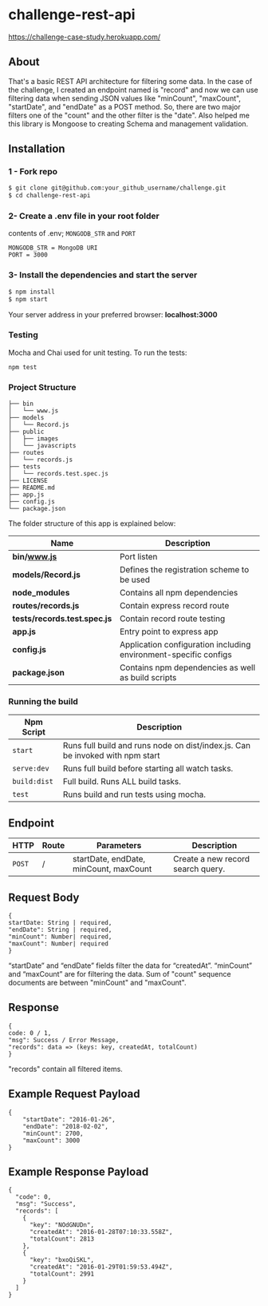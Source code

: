 # challenge-rest-api

https://challenge-case-study.herokuapp.com/

## About

That's a basic REST API architecture for filtering some data. In the case of the challenge, I created an endpoint named is "record" and now we can use filtering data when sending JSON values like "minCount", "maxCount", "startDate", and "endDate" as a POST method. So, there are two major filters one of the "count" and the other filter is the "date". Also helped me this library is Mongoose to creating Schema and management validation.

## Installation

### 1 - Fork repo

```sh
$ git clone git@github.com:your_github_username/challenge.git
$ cd challenge-rest-api
```

### 2- Create a .env file in your root folder

contents of .env; `MONGODB_STR` and `PORT`

```
MONGODB_STR = MongoDB URI
PORT = 3000
```

### 3- Install the dependencies and start the server

```sh
$ npm install
$ npm start
```

Your server address in your preferred browser: **localhost:3000**

### Testing

Mocha and Chai used for unit testing. To run the tests:

```
npm test
```

### Project Structure

```
├── bin
│   └── www.js
├── models
│   └── Record.js
├── public
│   ├── images
│   └── javascripts
├── routes
│   └── records.js
├── tests
│   └── records.test.spec.js
├── LICENSE
├── README.md
├── app.js
├── config.js
└── package.json
```

The folder structure of this app is explained below:

| Name                           | Description                                                      |
| ------------------------------ | ---------------------------------------------------------------- |
| **bin/www.js**                 | Port listen                                                      |
| **models/Record.js**           | Defines the registration scheme to be used                       |
| **node_modules**               | Contains all npm dependencies                                    |
| **routes/records.js**          | Contain express record route                                     |
| **tests/records.test.spec.js** | Contain record route testing                                     |
| **app.js**                     | Entry point to express app                                       |
| **config.js**                  | Application configuration including environment-specific configs |
| **package.json**               | Contains npm dependencies as well as build scripts               |

### Running the build

| Npm Script   | Description                                                                   |
| ------------ | ----------------------------------------------------------------------------- |
| `start`      | Runs full build and runs node on dist/index.js. Can be invoked with npm start |
| `serve:dev`  | Runs full build before starting all watch tasks.                              |
| `build:dist` | Full build. Runs ALL build tasks.                                             |
| `test`       | Runs build and run tests using mocha.                                         |

## Endpoint

| HTTP   | Route | Parameters                             | Description                       |
| ------ | ----- | -------------------------------------- | --------------------------------- |
| `POST` | /     | startDate, endDate, minCount, maxCount | Create a new record search query. |

## Request Body

```
{
startDate: String | required,
"endDate": String | required,
"minCount": Number| required,
"maxCount": Number| required
}
```

“startDate” and “endDate” fields filter the data for “createdAt”. “minCount” and “maxCount” are for filtering the data. Sum of "count" sequence documents are between "minCount" and "maxCount".

## Response

```
{
code: 0 / 1,
"msg": Success / Error Message,
"records": data => (keys: key, createdAt, totalCount)
}
```

"records" contain all filtered items.

## Example Request Payload

```
{
	"startDate": "2016-01-26",
	"endDate": "2018-02-02",
	"minCount": 2700,
	"maxCount": 3000
}
```

## Example Response Payload

```
{
  "code": 0,
  "msg": "Success",
  "records": [
    {
      "key": "NOdGNUDn",
      "createdAt": "2016-01-28T07:10:33.558Z",
      "totalCount": 2813
    },
    {
      "key": "bxoQiSKL",
      "createdAt": "2016-01-29T01:59:53.494Z",
      "totalCount": 2991
    }
  ]
}
```
